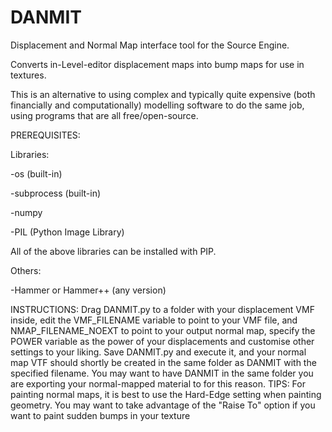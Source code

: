 # DANMIT
Displacement and Normal Map interface tool for the Source Engine.

Converts in-Level-editor displacement maps into bump maps for use in textures.

This is an alternative to using complex and typically quite expensive (both financially and computationally) modelling software to do the same job,
using programs that are all free/open-source.

PREREQUISITES:

Libraries:

-os (built-in)

-subprocess (built-in)

-numpy

-PIL (Python Image Library)

All of the above libraries can be installed with PIP.

Others:

-Hammer or Hammer++ (any version)

INSTRUCTIONS:
Drag DANMIT.py to a folder with your displacement VMF inside, edit the VMF_FILENAME variable to point to your VMF file, and NMAP_FILENAME_NOEXT to point to your output normal map, specify the POWER variable as the power of your displacements and customise other settings to your liking. Save DANMIT.py and execute it, and your normal map VTF should shortly be created in the same folder as DANMIT with the specified filename. You may want to have DANMIT in the same folder you are exporting your normal-mapped material to for this reason.
TIPS:
For painting normal maps, it is best to use the Hard-Edge setting when painting geometry.
You may want to take advantage of the "Raise To" option if you want to paint sudden bumps in your texture
